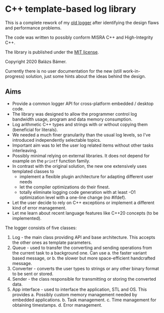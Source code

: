 # C++ template-based log library

This is a complete rework of my [old logger](https://github.com/balazs-bamer/cpp-logger/tree/master/) after identifying the design flaws and performance problems.

The code was written to possibly conform MISRA C++ and High-Integrity C++.

The library is published under the [MIT license](https://opensource.org/licenses/MIT).

Copyright 2020 Balázs Bámer.

Currently there is no user documentation for the new (still work-in-progress) solution, just some hints about the ideas behind the design.

## Aims

- Provide a common logger API for cross-platform embedded / desktop code.
- The library was designed to allow the programmer control log bandwidth usage, program and data memory consumption.
- Log arithmetic C++ types and strings with or without copying them (beneficial for literals).
- We needed a much finer granularity than the usual log levels, so I've introduced independently selectable topics.
- Important aim was to let the user log related items without other tasks interleaving.
- Possibly minimal relying on external libraries. It does not depend for example on the `printf` function family.
- In contrast with the original solution, the new one extensively uses templated classes to
  - implement a flexible plugin architecture for adapting different user needs
  - let the compiler optimizations do their finest.
  - totally eliminate logging code generation with at least -O1 optimization level with a one-line change (no #ifdef).
- Let the user decide to rely on C++ exceptions or implement a different kind of error management.
- Let me learn about recent language features like C++20 concepts (to be implemented).

The logger consists of five classes:
1. Log - the main class providing API and base architecture. This accepts the other ones as template parameters.
2. Queue - used to transfer the converting and sending operations from the current task to a background one. Can use
  a. the faster variant based message, or
  b. the slower but more space-efficient handcrafted message.
2. Converter - converts the user types to strings or any other binary format to be sent or stored.
3. Sender - the class responsible for transmitting or storing the converted data.
4. App interface - used to interface the application, STL and OS. This provides
  a. Possibly custom memory management needed by embedded applications.
  b. Task management.
  c. Time management for obtaining timestamps.
  d. Error management.

